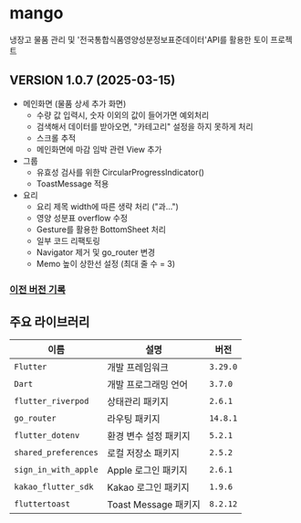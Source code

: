 # mango

냉장고 물품 관리 및 '전국통합식품영양성분정보표준데이터'API를 활용한 토이 프로젝트

## VERSION 1.0.7 (2025-03-15)
 - 메인화면 (물품 상세 추가 화면)
   - 수량 값 입력시, 숫자 이외의 값이 들어가면 예외처리
   - 검색해서 데이터를 받아오면, "카테고리" 설정을 하지 못하게 처리
   - 스크롤 추적
   - 메인화면에 마감 임박 관련 View 추가
 - 그룹
   - 유효성 검사를 위한 CircularProgressIndicator()
   - ToastMessage 적용
 - 요리
   - 요리 제목 width에 따른 생략 처리 ("과...")
   - 영양 성분표 overflow 수정
   - Gesture를 활용한 BottomSheet 처리
   - 일부 코드 리팩토링
   - Navigator 제거 및 go_router 변경
   - Memo 높이 상한선 설정 (최대 줄 수 = 3)

### [이전 버전 기록](https://docs.google.com/document/d/1jGvCaHdyLdExCCWo95xoGkFYdY4Mc1hrtk55fEWGx1o/edit?usp=sharing) <br>

## 주요 라이브러리

| 이름           | 설명                           | 버전               |
| ------------ | ---------------------------- | ----------------- |
| `Flutter`      | 개발 프레임워크       | `3.29.0` |
| `Dart`      | 개발 프로그래밍 언어       | `3.7.0` |
| `flutter_riverpod`      | 상태관리 패키지       | `2.6.1` |
| `go_router`      | 라우팅 패키지       | `14.8.1` |
| `flutter_dotenv`      | 환경 변수 설정 패키지       | `5.2.1` |
| `shared_preferences`      | 로컬 저장소 패키지       | `2.5.2` |
| `sign_in_with_apple`      | Apple 로그인 패키지       | `2.6.1` |
| `kakao_flutter_sdk`      | Kakao 로그인 패키지       | `1.9.6` |
| `fluttertoast`      | Toast Message 패키지       | `8.2.12` |

